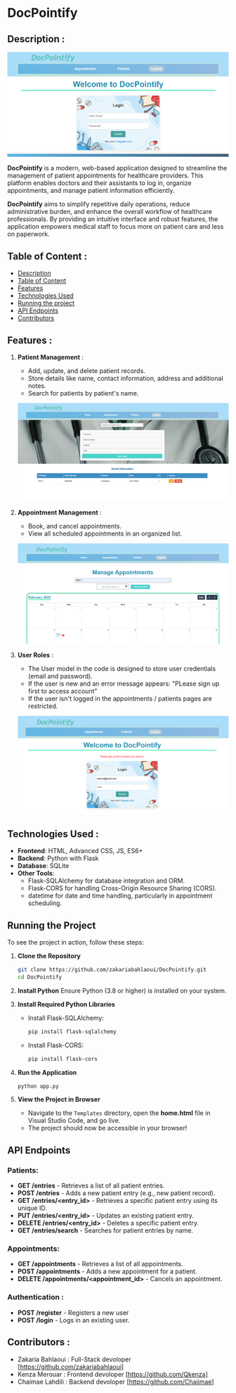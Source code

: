 # DocPointify

## Description :

![home](Readme%20img/image-1.png)

**DocPointify** is a modern, web-based application designed to streamline the management of patient appointments for healthcare providers. This platform enables doctors and their assistants to log in, organize appointments, and manage patient information efficiently.​

**DocPointify** aims to simplify repetitive daily operations, reduce administrative burden, and enhance the overall workflow of healthcare professionals. By providing an intuitive interface and robust features, the application empowers medical staff to focus more on patient care and less on paperwork.​

## Table of Content :

- [Description](#description-)
- [Table of Content](#table-of-content-)
- [Features](#features-)
- [Technologies Used](#technologies-used-)
- [Running the project](#running-the-project)
- [API Endpoints](#api-endpoints)
- [Contributors](#contributors-)


## Features :

1. **Patient Management** :
    - Add, update, and delete patient records.
    - Store details like name, contact information, address and additional notes.
    - Search for patients by patient's name. 

    ![Patients page](Readme%20img/image-2.png)
    
2. **Appointment Management** : 
   - Book, and cancel appointments.
   - View all scheduled appointments in an organized list.

   ![Appaointments page](Readme%20img/image-3.png)
   
3. **User Roles** : 
   - The User model in the code is designed to store user credentials (email and password).
   - If the user is new and an error message appears: "PLease sign up first to access account"
   - If the user isn't logged in the appointments / patients pages are restricted.
   
   ![user](Readme%20img/image-4.png)
    


## Technologies Used :

- **Frontend**: HTML, Advanced CSS, JS, ES6+
- **Backend**: Python with Flask
- **Database**: SQLite
- **Other Tools**: 
     - Flask-SQLAlchemy for database integration and ORM.
     - Flask-CORS for handling Cross-Origin Resource Sharing (CORS).
     - datetime for date and time handling, particularly in appointment scheduling.


## Running the Project

To see the project in action, follow these steps:

1. **Clone the Repository**
   ```bash
   git clone https://github.com/zakariabahlaoui/DocPointify.git
   cd DocPointify
   ```

2. **Install Python**
   Ensure Python (3.8 or higher) is installed on your system.

3. **Install Required Python Libraries**
   - Install Flask-SQLAlchemy:
     ```bash
     pip install flask-sqlalchemy
     ```
   - Install Flask-CORS:
     ```bash
     pip install flask-cors
     ```

4. **Run the Application**
   ```bash
   python app.py
   ```

5. **View the Project in Browser**
   - Navigate to the `Templates` directory, open the **home.html** file in Visual Studio Code, and go live.
   - The project should now be accessible in your browser!


## API Endpoints

### Patients:
- **GET /entries** - Retrieves a list of all patient entries.
- **POST /entries** - Adds a new patient entry (e.g., new patient record).
- **GET /entries/<entry_id>** - Retrieves a specific patient entry using its unique ID.
- **PUT /entries/<entry_id>** -  Updates an existing patient entry.
- **DELETE /entries/<entry_id>** - Deletes a specific patient entry.
- **GET /entries/search** - Searches for patient entries by name.

### Appointments:
- **GET /appointments** - Retrieves a list of all appointments.
- **POST /appointments** - Adds a new appointment for a patient.
- **DELETE /appointments/<appointment_id>** - Cancels an appointment.

### Authentication :
- **POST /register** - Registers a new user
- **POST /login** -  Logs in an existing user.

## Contributors :

- Zakaria Bahlaoui : Full-Stack devoloper [https://github.com/zakariabahlaoui]
- Kenza Merouar : Frontend devoloper  [https://github.com/Qkenza]
- Chaimae Lahdili  : Backend devoloper [https://github.com/Chaiimae]